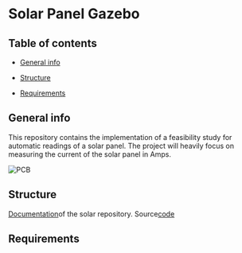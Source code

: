 # Solar Panel Gazebo 
## Table of contents
* [General info](#general-info)
* [Structure](#general-info)

* [Requirements](#Requirements)

## General info
This repository contains the implementation of a feasibility study for automatic readings of a solar panel. The project will heavily focus on measuring the current of the solar panel in Amps.

![PCB](image/20191121_154604.jpg)

## Structure 
 [Documentation](https://github.com/E-Hajj/Ahmad/tree/master/documentation)of the solar repository.
 Source[code](https://github.com/E-Hajj/Ahmad/tree/master/Code) 



## Requirements


